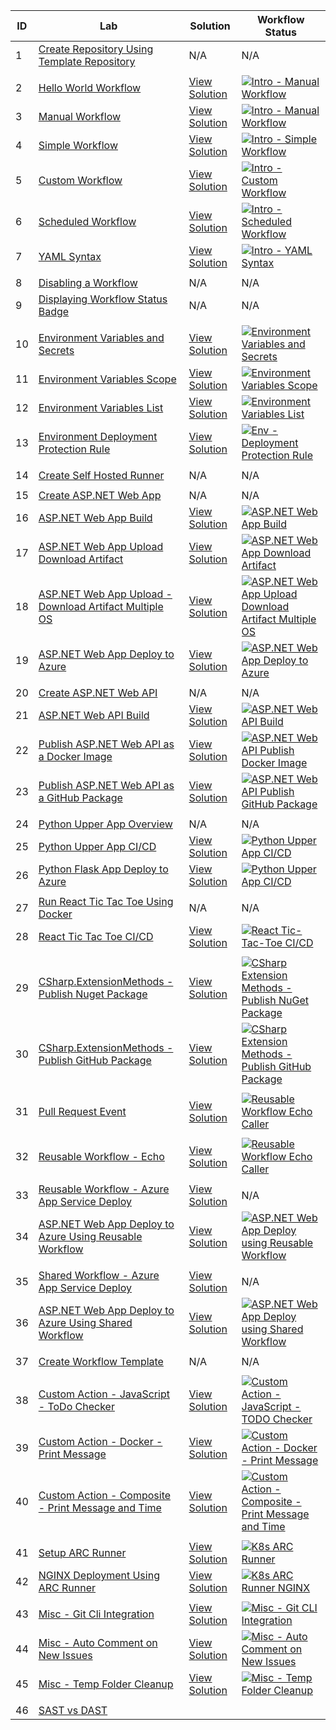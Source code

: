 | ID  | Lab                                                | Solution                                      | Workflow Status                                                                                      |
|-----|----------------------------------------------------|------------------------------------------------|-------------------------------------------------------------------------------------------------------|
| 1   | [Create Repository Using Template Repository](./labs/template-repository/lab.md) | N/A                                              | N/A                                                                                                  |
|     |            |            |            |            |
| 2   | [Hello World Workflow](./labs/intro/hello-world/lab.md) | [View Solution](./labs/intro/hello-world/solution.md) | [![Intro - Manual Workflow](https://github.com/prasadhonrao/github-actions-workshop/actions/workflows/intro-hello-world-workflow.yml/badge.svg)](https://github.com/prasadhonrao/github-actions-workshop/actions/workflows/intro-hello-world-workflow.yml) |
| 3   | [Manual Workflow](./labs/intro/manual-workflow/lab.md) | [View Solution](./labs/intro/manual-workflow/solution.md) | [![Intro - Manual Workflow](https://github.com/prasadhonrao/github-actions-workshop/actions/workflows/intro-manual-workflow.yml/badge.svg)](https://github.com/prasadhonrao/github-actions-workshop/actions/workflows/intro-manual-workflow.yml) |
| 4   | [Simple Workflow](./labs/intro/simple-workflow/lab.md) | [View Solution](./labs/intro/simple-workflow/solution.md) | [![Intro - Simple Workflow](https://github.com/prasadhonrao/github-actions-workshop/actions/workflows/intro-simple-workflow.yml/badge.svg)](https://github.com/prasadhonrao/github-actions-workshop/actions/workflows/intro-simple-workflow.yml) |
| 5   | [Custom Workflow](./labs/intro/custom-workflow/lab.md) | [View Solution](./labs/intro/custom-workflow/solution.md) | [![Intro - Custom Workflow](https://github.com/prasadhonrao/github-actions-workshop/actions/workflows/intro-custom-workflow.yml/badge.svg)](https://github.com/prasadhonrao/github-actions-workshop/actions/workflows/intro-custom-workflow.yml) |
| 6   | [Scheduled Workflow](./labs/intro/scheduled-workflow/lab.md) | [View Solution](./labs/intro/scheduled-workflow/solution.md) | [![Intro - Scheduled Workflow](https://github.com/prasadhonrao/github-actions-workshop/actions/workflows/intro-scheduled-workflow.yml/badge.svg)](https://github.com/prasadhonrao/github-actions-workshop/actions/workflows/intro-scheduled-workflow.yml) |
| 7   | [YAML Syntax](./labs/intro/yaml-syntax/lab.md)     | [View Solution](./labs/intro/yaml-syntax/solution.md) | [![Intro - YAML Syntax](https://github.com/prasadhonrao/github-actions-workshop/actions/workflows/intro-yaml-syntax.yml/badge.svg)](https://github.com/prasadhonrao/github-actions-workshop/actions/workflows/intro-yaml-syntax.yml) |
|     |            |            |            |            |
| 8   | [Disabling a Workflow](./labs/misc/disabling-a-workflow/lab.md) | N/A                                              | N/A                                                                                                  |
| 9   | [Displaying Workflow Status Badge](./labs/misc/displaying-workflow-status-badge/lab.md) | N/A                                              | N/A                                                                                                  |
|     |            |            |            |            |
| 10   | [Environment Variables and Secrets](./labs/env-var-secrets/env-var-secrets/lab.md) | [View Solution](./labs/env-var-secrets/env-var-secrets/solution.md) | [![Environment Variables and Secrets](https://github.com/prasadhonrao/github-actions-workshop/actions/workflows/env-var-secrets.yml/badge.svg)](https://github.com/prasadhonrao/github-actions-workshop/actions/workflows/env-var-secrets.yml) |
| 11   | [Environment Variables Scope](./labs/env-var-secrets/scope/lab.md) | [View Solution](./labs/env-var-secrets/scope/solution.md) | [![Environment Variables Scope](https://github.com/prasadhonrao/github-actions-workshop/actions/workflows/env-var-scope.yml/badge.svg)](https://github.com/prasadhonrao/github-actions-workshop/actions/workflows/env-var-scope.yml) |
| 12   | [Environment Variables List](./labs/env-var-secrets/list/lab.md) | [View Solution](./labs/env-var-secrets/list/solution.md) | [![Environment Variables List](https://github.com/prasadhonrao/github-actions-workshop/actions/workflows/env-var-list.yml/badge.svg)](https://github.com/prasadhonrao/github-actions-workshop/actions/workflows/env-var-list.yml) |
| 13   | [Environment Deployment Protection Rule](./labs/env-var-secrets/deployment-protection-rule/lab.md) | [View Solution](./labs/env-var-secrets/deployment-protection-rule/solution.md) | [![Env - Deployment Protection Rule](https://github.com/prasadhonrao/github-actions-workshop/actions/workflows/env-deployment-protection-rule.yml/badge.svg)](https://github.com/prasadhonrao/github-actions-workshop/actions/workflows/env-deployment-protection-rule.yml) |
|     |            |            |            |            |
| 14   | [Create Self Hosted Runner](./labs/self-hosted-runner/lab.md) | N/A                                              | N/A                                                                                                  |
|     |            |            |            |            |
| 15   | [Create ASP.NET Web App](./labs/aspnet-webapp/create-webapp/lab.md) | N/A                                              | N/A                                                                                                  |
| 16   | [ASP.NET Web App Build](./labs/aspnet-webapp/build/lab.md) | [View Solution](./labs/aspnet-webapp/build/solution.md) | [![ASP.NET Web App Build](https://github.com/prasadhonrao/github-actions-workshop/actions/workflows/aspnet-webapp-build.yml/badge.svg)](https://github.com/prasadhonrao/github-actions-workshop/actions/workflows/aspnet-webapp-build.yml) |
| 17   | [ASP.NET Web App Upload Download Artifact](./labs/aspnet-webapp/upload-download-artifact/lab.md) | [View Solution](./labs/aspnet-webapp/upload-download-artifact/solution.md) | [![ASP.NET Web App Download Artifact](https://github.com/prasadhonrao/github-actions-workshop/actions/workflows/aspnet-webapp-upload-download-artifact.yml/badge.svg)](https://github.com/prasadhonrao/github-actions-workshop/actions/workflows/aspnet-webapp-upload-download-artifact.yml) |
| 18   | [ASP.NET Web App Upload - Download Artifact Multiple OS](./labs/aspnet-webapp/upload-download-artifact-multiple-os/lab.md) | [View Solution](./labs/aspnet-webapp/upload-download-artifact-multiple-os/solution.md) | [![ASP.NET Web App Upload Download Artifact Multiple OS](https://github.com/prasadhonrao/github-actions-workshop/actions/workflows/aspnet-webapp-upload-download-artifact-multiple-os.yml/badge.svg)](https://github.com/prasadhonrao/github-actions-workshop/actions/workflows/aspnet-webapp-upload-download-artifact-multiple-os.yml) |
| 19   | [ASP.NET Web App Deploy to Azure](./labs/aspnet-webapp/deploy-to-azure/lab.md) | [View Solution](./labs/aspnet-webapp/deploy-to-azure/solution.md) | [![ASP.NET Web App Deploy to Azure](https://github.com/prasadhonrao/github-actions-workshop/actions/workflows/aspnet-webapp-deploy-to-azure.yml/badge.svg)](https://github.com/prasadhonrao/github-actions-workshop/actions/workflows/aspnet-webapp-deploy-to-azure.yml) |
|     |            |            |            |            |
| 20   | [Create ASP.NET Web API](./labs/aspnet-webapi/create-aspnet-webapi-lab.md) | N/A                                              | N/A                                                                                                  |
| 21   | [ASP.NET Web API Build](./labs/aspnet-webapi/build/lab.md) | [View Solution](./labs/aspnet-webapi/build/solution.md) | [![ASP.NET Web API Build](https://github.com/prasadhonrao/github-actions-workshop/actions/workflows/aspnet-webapi-build.yml/badge.svg)](https://github.com/prasadhonrao/github-actions-workshop/actions/workflows/aspnet-webapi-build.yml) |
| 22   | [Publish ASP.NET Web API as a Docker Image](./labs/aspnet-webapi/publish-docker-image/lab.md) | [View Solution](./labs/aspnet-webapi/publish-docker-image/solution.md) | [![ASP.NET Web API Publish Docker Image](https://github.com/prasadhonrao/github-actions-workshop/actions/workflows/aspnet-webapi-publish-docker-image.yml/badge.svg)](https://github.com/prasadhonrao/github-actions-workshop/actions/workflows/aspnet-webapi-publish-docker-image.yml) |
| 23   | [Publish ASP.NET Web API as a GitHub Package](./labs/aspnet-webapi/publish-github-package/lab.md) | [View Solution](./labs/aspnet-webapi/publish-github-package/solution.md) | [![ASP.NET Web API Publish GitHub Package](https://github.com/prasadhonrao/github-actions-workshop/actions/workflows/aspnet-webapi-publish-github-package.yml/badge.svg)](https://github.com/prasadhonrao/github-actions-workshop/actions/workflows/aspnet-webapi-publish-github-package.yml) |
|     |            |            |            |            |
| 24   | [Python Upper App Overview](./labs/python/upper-app/app-overview.md) | N/A                                              | N/A                                                                                                  |
| 25   | [Python Upper App CI/CD](./labs/python/upper-app/lab.md) | [View Solution](./labs/python/upper-app/solution.md) | [![Python Upper App CI/CD](https://github.com/prasadhonrao/github-actions-workshop/actions/workflows/python-upper-app-ci-cd.yml/badge.svg)](https://github.com/prasadhonrao/github-actions-workshop/actions/workflows/python-upper-app-ci-cd.yml) |
| 26   | [Python Flask App Deploy to Azure](./labs/python/flask-app-deploy-to-azure/lab.md) | [View Solution](./labs/python/flask-app-deploy-to-azure/solution.md) | [![Python Upper App CI/CD](https://github.com/prasadhonrao/github-actions-workshop/actions/workflows/python-flask-app-deploy-to-azure.yml/badge.svg)](https://github.com/prasadhonrao/github-actions-workshop/actions/workflows/python-upper-app-ci-cd.yml) |
|     |            |            |            |            |
| 27   | [Run React Tic Tac Toe Using Docker](./labs/react-tic-tac-toe/run-using-docker.md) | N/A                                              | N/A                                                                                                  |
| 28   | [React Tic Tac Toe CI/CD](./labs/react-tic-tac-toe/lab.md) | [View Solution](./labs/react-tic-tac-toe/solution.md) | [![React Tic-Tac-Toe CI/CD](https://github.com/prasadhonrao/github-actions-workshop/actions/workflows/react-tic-tac-toe-ci-cd.yml/badge.svg)](https://github.com/prasadhonrao/github-actions-workshop/actions/workflows/react-tic-tac-toe-ci-cd.yml) |
|     |            |            |            |            |
| 29   | [CSharp.ExtensionMethods - Publish Nuget Package ](./labs/csharp-extension-methods/publish-nuget-package/lab.md) | [View Solution](./labs/csharp-extension-methods/publish-nuget-package/solution.md) | [![CSharp Extension Methods - Publish NuGet Package](https://github.com/prasadhonrao/github-actions-workshop/actions/workflows/csharp-extension-methods-publish-nuget-package.yml/badge.svg)](https://github.com/prasadhonrao/github-actions-workshop/actions/workflows/csharp-extension-methods-publish-nuget-package.yml) |
| 30   | [CSharp.ExtensionMethods - Publish GitHub Package ](./labs/csharp-extension-methods/publish-github-package/lab.md) | [View Solution](./labs/csharp-extension-methods/publish-github-package/solution.md) | [![CSharp Extension Methods - Publish GitHub Package](https://github.com/prasadhonrao/github-actions-workshop/actions/workflows/csharp-extension-methods-publish-github-package.yml/badge.svg)](https://github.com/prasadhonrao/github-actions-workshop/actions/workflows/csharp-extension-methods-publish-github-package.yml) |
|     |            |            |            |            |
| 31   | [Pull Request Event](./labs/events/pull-request/lab.md) | [View Solution](./labs/events/pull-request/solution.md) | [![Reusable Workflow Echo Caller](https://github.com/prasadhonrao/github-actions-workshop/actions/workflows/reusable-workflow-echo-caller.yml/badge.svg)](https://github.com/prasadhonrao/github-actions-workshop/actions/workflows/reusable-workflow-echo-caller.yml) |
|     |            |            |            |            |
| 32   | [Reusable Workflow - Echo](./labs/reusable-workflow/echo/lab.md) | [View Solution](./labs/reusable-workflow/echo/solution.md) | [![Reusable Workflow Echo Caller](https://github.com/prasadhonrao/github-actions-workshop/actions/workflows/reusable-workflow-echo-caller.yml/badge.svg)](https://github.com/prasadhonrao/github-actions-workshop/actions/workflows/reusable-workflow-echo-caller.yml) |
|     |            |            |            |            |
| 33   | [Reusable Workflow - Azure App Service Deploy](./labs/reusable-workflow/azure-app-service-deploy/lab.md) | [View Solution](./labs/reusable-workflow/azure-app-service-deploy/solution.md) | N/A                                                                                                  |
| 34   | [ASP.NET Web App Deploy to Azure Using Reusable Workflow](./labs/aspnet-webapp/deploy-to-azure/reusable-workflow/lab.md) | [View Solution](./labs/aspnet-webapp/deploy-to-azure/reusable-workflow/solution.md) | [![ASP.NET Web App Deploy using Reusable Workflow](https://github.com/prasadhonrao/github-actions-workshop/actions/workflows/aspnet-webapp-deploy-to-azure-using-reusable-workflow.yml/badge.svg)](https://github.com/prasadhonrao/github-actions-workshop/actions/workflows/aspnet-webapp-deploy-to-azure-using-reusable-workflow.yml) |
|     |            |            |            |            |
| 35   | [Shared Workflow - Azure App Service Deploy](./labs/shared-workflow/azure-app-service-deploy/lab.md) | [View Solution](./labs/shared-workflow/azure-app-service-deploy/solution.md) | N/A                                                                                                  |
| 36   | [ASP.NET Web App Deploy to Azure Using Shared Workflow](./labs/aspnet-webapp/deploy-to-azure/shared-workflow/lab.md) | [View Solution](./labs/aspnet-webapp/deploy-to-azure/shared-workflow/solution.md) | [![ASP.NET Web App Deploy using Shared Workflow](https://github.com/prasadhonrao/github-actions-workshop/actions/workflows/aspnet-webapp-deploy-to-azure-using-shared-workflow.yml/badge.svg)](https://github.com/prasadhonrao/github-actions-workshop/actions/workflows/aspnet-webapp-deploy-to-azure-using-shared-workflow.yml) |
|     |            |            |            |            |
| 37   | [Create Workflow Template](./labs/workflow-templates/create-workflow-template/lab.md) | N/A                                              | N/A                                                                                                  |
|     |            |            |            |            |
| 38   | [Custom Action - JavaScript - ToDo Checker](./labs/custom-actions/javascript-actions/todo-checker/lab.md) | [View Solution](./labs/custom-actions/javascript-actions/todo-checker/solution.md) | [![Custom Action - JavaScript - TODO Checker](https://github.com/prasadhonrao/github-actions-workshop/actions/workflows/custom-action-javascript-todo-checker.yml/badge.svg)](https://github.com/prasadhonrao/github-actions-workshop/actions/workflows/custom-action-javascript-todo-checker.yml) |
| 39   | [Custom Action - Docker - Print Message](./labs/custom-actions/docker-actions/print-message/lab.md) | [View Solution](./labs/custom-actions/docker-actions/print-message/solution.md) | [![Custom Action - Docker - Print Message](https://github.com/prasadhonrao/github-actions-workshop/actions/workflows/custom-action-docker-print-message.yml/badge.svg)](https://github.com/prasadhonrao/github-actions-workshop/actions/workflows/custom-action-docker-print-message.yml) |
| 40   | [Custom Action - Composite - Print Message and Time](./labs/custom-actions/composite-actions/print-message-and-time/lab.md) | [View Solution](./labs/custom-actions/composite-actions/print-message-and-time/solution.md) | [![Custom Action - Composite - Print Message and Time](https://github.com/prasadhonrao/github-actions-workshop/actions/workflows/custom-action-composite-print-message-and-time.yml/badge.svg)](https://github.com/prasadhonrao/github-actions-workshop/actions/workflows/custom-action-composite-print-message-and-time.yml) |
|     |            |            |            |            |
| 41   | [Setup ARC Runner](./labs/k8s/setup-arc-runner/lab.md) | [View Solution](./labs/k8s/setup-arc-runner/solution.md) | [![K8s ARC Runner](https://github.com/prasadhonrao/github-actions-workshop/actions/workflows/k8s-arc-runner.yml/badge.svg)](https://github.com/prasadhonrao/github-actions-workshop/actions/workflows/k8s-arc-runner.yml) |
| 42   | [NGINX Deployment Using ARC Runner](./labs/k8s/nginx-deployment/lab.md) | [View Solution](./labs/k8s/nginx-deployment/solution.md) | [![K8s ARC Runner NGINX](https://github.com/prasadhonrao/github-actions-workshop/actions/workflows/k8s-arc-runner-nginx.yml/badge.svg)](https://github.com/prasadhonrao/github-actions-workshop/actions/workflows/k8s-arc-runner-nginx.yml) |
|     |            |            |            |            |
| 43   | [Misc - Git Cli Integration](./labs/misc/git-cli-integration-lab.md) | [View Solution](./labs/misc/git-cli-integration-solution.md) | [![Misc - Git CLI Integration](https://github.com/prasadhonrao/github-actions-workshop/actions/workflows/misc-git-cli-integration.yml/badge.svg)](https://github.com/prasadhonrao/github-actions-workshop/actions/workflows/misc-git-cli-integration.yml) |
| 44   | [Misc - Auto Comment on New Issues](./labs/misc/auto-comment-on-new-issues-lab.md) | [View Solution](./labs/misc/auto-comment-on-new-issues-solution.md) | [![Misc - Auto Comment on New Issues](https://github.com/prasadhonrao/github-actions-workshop/actions/workflows/misc-auto-comment-on-new-issues.yml/badge.svg)](https://github.com/prasadhonrao/github-actions-workshop/actions/workflows/misc-auto-comment-on-new-issues.yml) |
| 45   | [Misc - Temp Folder Cleanup](./labs/misc/temp-folder-cleanup-lab.md) | [View Solution](./labs/misc/temp-folder-cleanup-solution.md) | [![Misc - Temp Folder Cleanup](https://github.com/prasadhonrao/github-actions-workshop/actions/workflows/misc-temp-folder-cleanup.yml/badge.svg)](https://github.com/prasadhonrao/github-actions-workshop/actions/workflows/misc-temp-folder-cleanup.yml) |
|     |            |            |            |            |
| 46   | [SAST vs DAST](./labs/docs/sast-vs-dast.md)        |                                                  |                                                                                                      |
